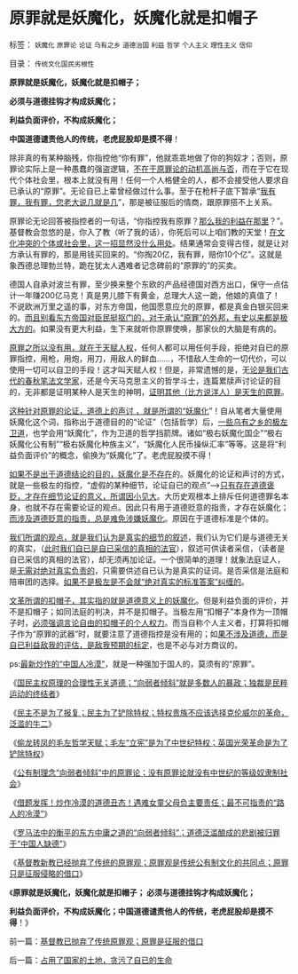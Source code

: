 # 原罪就是妖魔化，妖魔化就是扣帽子

标签： `妖魔化` `原罪论` `论证` `乌有之乡` `道德治国` `利益` `哲学` `个人主义` `理性主义` `信仰` 

目录： `传统文化国民劣根性`

**原罪就是妖魔化，妖魔化就是扣帽子；**

**必须与道德挂钩才构成妖魔化；**

**利益负面评价，不构成妖魔化；**

**中国道德谴责他人的传统，老虎屁股却是摸不得**！

除非真的有某种脑残，你指控他“你有罪”，他就乖乖地做了你的狗奴才；否则，原罪论实际上是一种愚蠢的强盗逻辑，[不在于原罪论的动机高尚与否](../../../2011/9/30/基督教必须抛弃原罪观，才能接纳人权.md)，而在于它在现代个体社会里，根本上就没有用！任何一个人格健全的人，都不会接受他人要求自已承认的“原罪”。无论自已上辈曾经做过什么事。至于在枪杆子底下暂承“[我有罪，我有罪，您老大说几就是几](../../../2010/2/27/扬我警威“我是兔子，我是兔子”.md)”，那是被征服后的情商，跟原罪搭不上关系。

原罪论无论回答被指控者的一句话，“你指控我有原罪？[那么我的利益在那里](../../../2011/8/17/由下而上“我的利益在那里”的唯利是图.md)？”。基督教会忽悠的是，你入了教（听了我的话），你死后可以上咱们教的天堂！[在文化冲突的个体或社会里，这一招显然没什么用处](../../../2009/11/26/真理标准不一导致文明的冲突.md)。结果通常会变得古怪，就是让对方承认有罪的，那是用钱买回来的。“你掏20亿，我有罪，赔你10个亿”。这就是象西德总理勃兰特，跪在犹太人遇难者记念碑前的“原罪的”的买卖。

德国人自承对波兰有罪，至少换来整个东欧的产品经德国对西方出口，保守一点估计一年赚200亿马克！真是男儿膝下有黄金，总理大人这一跪，他娘的真值了！
不说欧洲万里之遥的事，对东方帝国，他国愿意应允的原罪，都是真金白银买回来的。[而且别看东方帝国对臣民挺抠门的，对于承认“原罪”的外邦，有史以来都是极大方的](../../../2011/2/11/国企卖国非情愿，不得不卖国！.md)。如果没有更大利益，生下来就听你原罪使唤，那家伙的大脑是有病的。

[原罪之所以没有用，就在于天赋人权](../../../2011/2/28/“独立的意识主权”相当于生物体的“免疫功能”.md)，任何人都可以用任何手段，拒绝对自已的原罪指控，用枪，用炮，用刀，用敌人的鲜血……，不惜敌人生命的一切代价，可以使用一切可以自卫的手段！这才叫天赋人权！但是，非常遗憾的是，无[论是我们古代的春秋笔法文学家](../../../2011/2/16/诱导行为的道德史和行为分析的历史科学.md)，还是今天马克思主义的哲学斗士，连篇累牍声讨论证的目的，无非都是证明某种人是天生的神明，[证明其他（比方说洋人）是天生的原罪](../../../2011/1/19/“妖魔化美国”有全球“统一战线”.md)。

[这种针对原罪的论证，道德上的声讨
，就是所谓的“妖魔化](../../../2011/1/19/“不妖魔化美国的是被美国收买的”.md)”！自从笔者大量使用妖魔化这个词，指称出于道德目的的“论证”（包括哲学）后，[一些乌有之乡的极左卫道](http://darthvad.blog.163.com/blog/static/53399470201082143559587/)，也学会用“妖魔化”，作为卫道的哲学挡箭牌。诸如“极右妖魔化国企”“极右妖魔化公有制”“极右妖魔化种族主义”，“妖魔化人民币操纵汇率”等等。这是将“利益负面评价”的概念，偷换为“妖魔化”了。老虎屁股摸不得！

[如果不是出于道德结论的目的，妖魔化是不存在](http://darthvad.blog.163.com/blog/static/53399470201061492537131/)的。妖魔化的论证和声讨的方式，就是一些极左的指控，“虚假的某种细节，论证自已的观点”——>[只有存在道德褒贬，才存在细节论证的意义，所谓因小见大](../../../2010/4/21/大维度历史观允许在细节上“自圆其说”.md)。大历史观根本上排斥任何道德罪名本身，也就不存在需要论证的观点。因此只有用于道德贬意的指责，才存在妖魔化；[而涉及道德贬意的指责，总是难免涉嫌妖魔化](../../../2010/11/25/抛开道德枷锁看历史，抛开信仰看历史.md)。原因在于道德标准是个体的。

[我们所谓的观点，就是我们认为是真实的细节的叙述](../../../2010/4/13/历史的细考权威没有“更权威”的发言权.md)，我们认为它们是与道德无关的真实，（[此时我们自已是自已采信的真相的法官](../../../2011/4/25/混淆了证人和法官角色的理性主义.md)），叙述可供读者采信，（读者是自已采信的真相的法官），却无须再加论证。一个很简单的道理！就象法庭证人，是[无需对绝对真实负责的](../../../2011/7/2/绝对真实的谎言.md)，只需要供述自已认为是真实的证词。是否采信是法庭和陪审团的选择。[如果不是极左是不会就“绝对真实的标准答案”纠缠的](../../../2011/1/31/中国式诡辩：拉起虎皮作大旗，掉掉书包吹牛皮.md)。

[文革所谓的扣帽子，其实指的就是道德意义上的妖魔化](../../../2011/6/21/扣帽子的暴力信用；作民心虚的传统美德.md)。但是利益负面的评价，并不是扣帽子；如同法庭的判决，并不是扣帽子。当极左用“扣帽子”本身作为一顶帽子时，[必须强调言论自由的扣帽子的个人权力](../../../2011/1/24/人权是非标准与西方的犯罪“自由”.md)。而当自称个人主义者，打算将扣帽子作为“原罪的武器”时，就要注意了道德指控是没有用的；如[果不涉及道德，而是自已利益敌我的评估，是敌我预期的标定](../../../2011/3/6/利益沟通＝敌我识别.md)，也是不必与对方商议的。



ps:[最新炒作的“中国人冷漠”](../../../2011/10/22/借题发挥!炒作佛山悲剧的道德分子丑态.md)，就是一种强加于国人的，莫须有的“原罪”。



《[国民主权原理的合理性无关道德；“向弱者倾斜”就是多数人的暴政；独裁是民粹运动的终结者](../../../2011/10/20/“向弱者倾斜”就是多数的暴政；独裁是民粹的终结者.md)》

《[民主不是为了报复；民主为了铲除特权；特权贵族不应该选择克伦威尔的革命，泛滥的牛二](../../../2011/10/21/民主不是为了报复，请不要选择克伦威尔革命.md)》

《[偷龙转凤的毛左哲学天赋；毛左“立宪”是为了中世纪特权；英国光荣革命是为了铲除特权](../../../2011/10/21/英国光荣革命是铲除特权.md)》

《[公有制理念“向弱者倾斜”中的原罪论；没有原罪论就没有中世纪的等级奴隶制社会](../../../2011/10/21/没有原罪论就没有中世纪的等级奴隶制社会.md)》

《[借题发挥！炒作冷漠的道德丑态！遇难女童父母负主要责任；最不可指责的“路人的冷漠”](../../../2011/10/22/借题发挥!炒作佛山悲剧的道德分子丑态.md)》

《[罗马法中的衡平的东方中庸之道的“向弱者倾斜”；道德泛滥酿成的悲剧被归罪于“中国人缺德”](../../../2011/10/22/罗马法衡平的中庸之道的“向弱者倾斜”的传统恶法.md)》

《[基督教新教已经抛弃了传统的原罪观；原罪观是传统公有制文化的共同点；原罪只是征服侵略的借口](../../../2011/10/22/基督教已抛弃了传统原罪观；原罪是征服的借口.md)》

《**原罪就是妖魔化，妖魔化就是扣帽子； 必须与道德挂钩才构成妖魔化；**

**利益负面评价，不构成妖魔化；中国道德谴责他人的传统，老虎屁股却是摸不得**！》



前一篇：[基督教已抛弃了传统原罪观；原罪是征服的借口](../../../2011/10/22/基督教已抛弃了传统原罪观；原罪是征服的借口.md)

后一篇：[占用了国家的土地，贪污了自已的生命](../../../2011/10/23/占用了国家的土地，贪污了自已的生命.md)